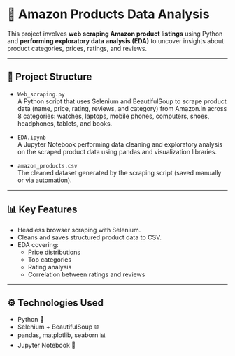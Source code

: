 # 🛒 Amazon Products Data Analysis

This project involves **web scraping Amazon product listings** using Python and **performing exploratory data analysis (EDA)** to uncover insights about product categories, prices, ratings, and reviews.

---

## 📁 Project Structure

- `Web_scraping.py`  
  A Python script that uses Selenium and BeautifulSoup to scrape product data (name, price, rating, reviews, and category) from Amazon.in across 8 categories: watches, laptops, mobile phones, computers, shoes, headphones, tablets, and books.

- `EDA.ipynb`  
  A Jupyter Notebook performing data cleaning and exploratory analysis on the scraped product data using pandas and visualization libraries.

- `amazon_products.csv`  
  The cleaned dataset generated by the scraping script (saved manually or via automation).

---

## 📊 Key Features

- Headless browser scraping with Selenium.
- Cleans and saves structured product data to CSV.
- EDA covering:
  - Price distributions
  - Top categories
  - Rating analysis
  - Correlation between ratings and reviews

---

## ⚙️ Technologies Used

- Python 🐍
- Selenium + BeautifulSoup 🌐
- pandas, matplotlib, seaborn 📊
- Jupyter Notebook 📒


